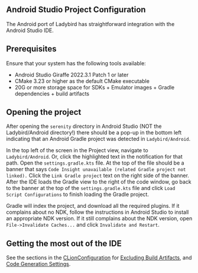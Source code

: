 ## Android Studio Project Configuration

The Android port of Ladybird has straightforward integration with the Android Studio IDE.

## Prerequisites

Ensure that your system has the following tools available:

- Android Studio Giraffe 2022.3.1 Patch 1 or later
- CMake 3.23 or higher as the default CMake executable
- 20G or more storage space for SDKs + Emulator images + Gradle dependencies + build artifacts

## Opening the project

After opening the ``serenity`` directory in Android Studio (NOT the Ladybird/Android directory!)
there should be a pop-up in the bottom left indicating that an Android Gradle project was detected
in ``Ladybird/Android``.

In the top left of the screen in the Project view, navigate to ``Ladybird/Android``. Or, click the
highlighted text in the notification for that path. Open the ``settings.gradle.kts`` file. At the
top of the file should be a banner that says ``Code Insight unavailable (related Gradle project not
linked).`` Click the ``Link Gradle project`` text on the right side of the banner. After the IDE
loads the Gradle view to the right of the code window, go back to the banner at the top of the
``settings.gradle.kts`` file and click ``Load Script Configurations`` to finish loading the Gradle
project.

Gradle will index the project, and download all the required plugins. If it complains about no NDK,
follow the instructions in Android Studio to install an appropriate NDK version. If it still
complains about the NDK version, open ``File->Invalidate Caches...`` and click  ``Invalidate and
Restart``.

## Getting the most out of the IDE

See the sections in the [CLionConfiguration](CLionConfiguration.md) for [Excluding Build Artifacts](CLionConfiguration.md#excluding-build-artifacts),
and [Code Generation Settings](CLionConfiguration.md#code-generation-settings).
